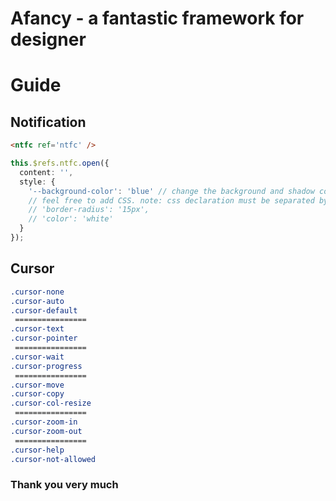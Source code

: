 # Afancy - a fantastic framework for designer

# Guide
## Notification
   ``` html
  <ntfc ref='ntfc' />
  ```
  ``` ts
  this.$refs.ntfc.open({
    content: '',
    style: {
      '--background-color': 'blue' // change the background and shadow color
      // feel free to add CSS. note: css declaration must be separated by comma (,). eg.
      // 'border-radius': '15px',
      // 'color': 'white'
    }
  });
  ```

## Cursor
  ``` css
  .cursor-none
  .cursor-auto
  .cursor-default
   ================
  .cursor-text
  .cursor-pointer
   ================
  .cursor-wait
  .cursor-progress
   ================
  .cursor-move
  .cursor-copy
  .cursor-col-resize
   ================
  .cursor-zoom-in
  .cursor-zoom-out
   ================
  .cursor-help
  .cursor-not-allowed
  ```

  ### Thank you very much
  